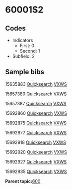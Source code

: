 # 60001$2

## Codes

-   Indicators
    -   First: 0
    -   Second: 1
-   Subfield: 2

## Sample bibs

15635883 [Quicksearch](https://search.library.yale.edu/catalog/15635883) [VXWS](http://prodorbis.library.yale.edu:7014/vxws/GetHoldingsService?bibId=15635883)

15657380 [Quicksearch](https://search.library.yale.edu/catalog/15657380) [VXWS](http://prodorbis.library.yale.edu:7014/vxws/GetHoldingsService?bibId=15657380)

15657387 [Quicksearch](https://search.library.yale.edu/catalog/15657387) [VXWS](http://prodorbis.library.yale.edu:7014/vxws/GetHoldingsService?bibId=15657387)

15692860 [Quicksearch](https://search.library.yale.edu/catalog/15692860) [VXWS](http://prodorbis.library.yale.edu:7014/vxws/GetHoldingsService?bibId=15692860)

15692875 [Quicksearch](https://search.library.yale.edu/catalog/15692875) [VXWS](http://prodorbis.library.yale.edu:7014/vxws/GetHoldingsService?bibId=15692875)

15692877 [Quicksearch](https://search.library.yale.edu/catalog/15692877) [VXWS](http://prodorbis.library.yale.edu:7014/vxws/GetHoldingsService?bibId=15692877)

15692918 [Quicksearch](https://search.library.yale.edu/catalog/15692918) [VXWS](http://prodorbis.library.yale.edu:7014/vxws/GetHoldingsService?bibId=15692918)

15692920 [Quicksearch](https://search.library.yale.edu/catalog/15692920) [VXWS](http://prodorbis.library.yale.edu:7014/vxws/GetHoldingsService?bibId=15692920)

15692927 [Quicksearch](https://search.library.yale.edu/catalog/15692927) [VXWS](http://prodorbis.library.yale.edu:7014/vxws/GetHoldingsService?bibId=15692927)

15692935 [Quicksearch](https://search.library.yale.edu/catalog/15692935) [VXWS](http://prodorbis.library.yale.edu:7014/vxws/GetHoldingsService?bibId=15692935)

**Parent topic:**[600](../../tags/600/600.md)

